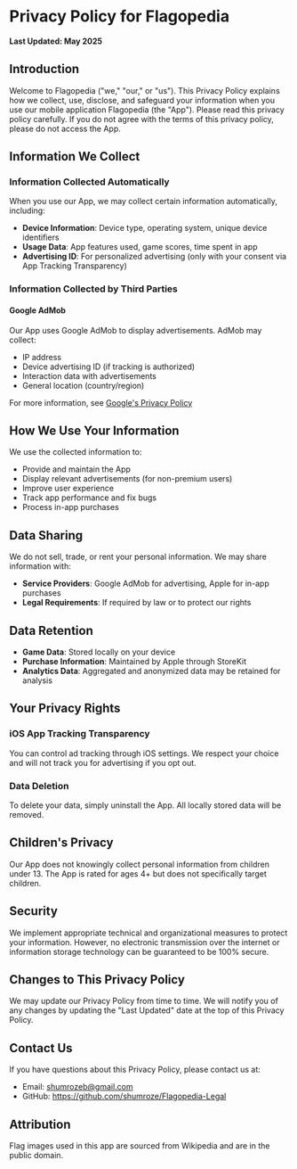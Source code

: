 # Privacy Policy for Flagopedia

**Last Updated: May 2025**

## Introduction

Welcome to Flagopedia ("we," "our," or "us"). This Privacy Policy explains how we collect, use, disclose, and safeguard your information when you use our mobile application Flagopedia (the "App"). Please read this privacy policy carefully. If you do not agree with the terms of this privacy policy, please do not access the App.

## Information We Collect

### Information Collected Automatically

When you use our App, we may collect certain information automatically, including:

- **Device Information**: Device type, operating system, unique device identifiers
- **Usage Data**: App features used, game scores, time spent in app
- **Advertising ID**: For personalized advertising (only with your consent via App Tracking Transparency)

### Information Collected by Third Parties

#### Google AdMob
Our App uses Google AdMob to display advertisements. AdMob may collect:
- IP address
- Device advertising ID (if tracking is authorized)
- Interaction data with advertisements
- General location (country/region)

For more information, see [Google's Privacy Policy](https://policies.google.com/privacy)

## How We Use Your Information

We use the collected information to:
- Provide and maintain the App
- Display relevant advertisements (for non-premium users)
- Improve user experience
- Track app performance and fix bugs
- Process in-app purchases

## Data Sharing

We do not sell, trade, or rent your personal information. We may share information with:

- **Service Providers**: Google AdMob for advertising, Apple for in-app purchases
- **Legal Requirements**: If required by law or to protect our rights

## Data Retention

- **Game Data**: Stored locally on your device
- **Purchase Information**: Maintained by Apple through StoreKit
- **Analytics Data**: Aggregated and anonymized data may be retained for analysis

## Your Privacy Rights

### iOS App Tracking Transparency
You can control ad tracking through iOS settings. We respect your choice and will not track you for advertising if you opt out.

### Data Deletion
To delete your data, simply uninstall the App. All locally stored data will be removed.

## Children's Privacy

Our App does not knowingly collect personal information from children under 13. The App is rated for ages 4+ but does not specifically target children.

## Security

We implement appropriate technical and organizational measures to protect your information. However, no electronic transmission over the internet or information storage technology can be guaranteed to be 100% secure.

## Changes to This Privacy Policy

We may update our Privacy Policy from time to time. We will notify you of any changes by updating the "Last Updated" date at the top of this Privacy Policy.

## Contact Us

If you have questions about this Privacy Policy, please contact us at:
- Email: shumrozeb@gmail.com
- GitHub: https://github.com/shumroze/Flagopedia-Legal

## Attribution

Flag images used in this app are sourced from Wikipedia and are in the public domain. 